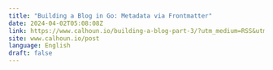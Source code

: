 ```yaml
---
title: "Building a Blog in Go: Metadata via Frontmatter"
date: 2024-04-02T05:08:08Z
link: https://www.calhoun.io/building-a-blog-part-3/?utm_medium=RSS&utm_source=news.12bit.vn
site: www.calhoun.io/post
language: English
draft: false
---
```

